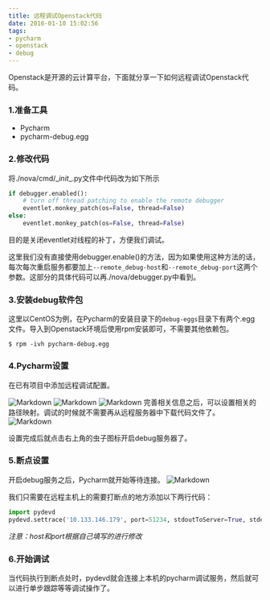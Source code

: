 ```yaml
---
title: 远程调试Openstack代码
date: 2016-01-10 15:02:56
tags:
- pycharm
- openstack
- debug
---
```

Openstack是开源的云计算平台，下面就分享一下如何远程调试Openstack代码。
<!-- more -->
### 1.准备工具
* Pycharm
* pycharm-debug.egg

### 2.修改代码
将./nova/cmd/\__init__.py文件中代码改为如下所示
```python
if debugger.enabled():
    # turn off thread patching to enable the remote debugger
    eventlet.monkey_patch(os=False, thread=False)
else:
    eventlet.monkey_patch(os=False, thread=False)
```
目的是关闭eventlet对线程的补丁，方便我们调试。

这里我们没有直接使用debugger.enable()的方法，因为如果使用这种方法的话，每次每次重启服务都要加上`--remote_debug-host`和`--remote_debug-port`这两个参数。这部分的具体代码可以再./nova/debugger.py中看到。

### 3.安装debug软件包
这里以CentOS为例，在Pycharm的安装目录下的`debug-eggs`目录下有两个.egg文件。导入到Openstack环境后使用rpm安装即可，不需要其他依赖包。
```
$ rpm -ivh pycharm-debug.egg
```

### 4.Pycharm设置
在已有项目中添加远程调试配置。

![Markdown](http://i1.piimg.com/575242/a3279379b15e85f1s.png)
![Markdown](http://i1.piimg.com/575242/ec43d6e3ce636450s.png)
![Markdown](http://i1.piimg.com/575242/d69440bf48f2bf57s.png)
完善相关信息之后，可以设置相关的路径映射。调试的时候就不需要再从远程服务器中下载代码文件了。
![Markdown](http://i1.piimg.com/575242/3fc601e822d68ad9s.png)

设置完成后就点击右上角的虫子图标开启debug服务器了。

### 5.断点设置
开启debug服务之后，Pycharm就开始等待连接。
![Markdown](http://i1.piimg.com/575242/121ff4d16283256bs.png)

我们只需要在远程主机上的需要打断点的地方添加以下两行代码：
```python
import pydevd
pydevd.settrace('10.133.146.179', port=51234, stdoutToServer=True, stderrToServer=True)
```
*注意：host和port根据自己填写的进行修改*

### 6.开始调试
当代码执行到断点处时，pydevd就会连接上本机的pycharm调试服务，然后就可以进行单步跟踪等等调试操作了。

